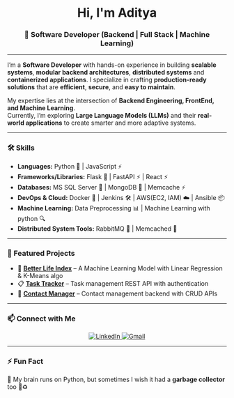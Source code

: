 <h1 align="center">Hi, I'm Aditya</h1>  

<h3 align="center">
  🚀 Software Developer (Backend | Full Stack | Machine Learning)
</h3>  

---

I’m a **Software Developer** with hands-on experience in building **scalable systems**, **modular backend architectures**, **distributed systems** and **containerized applications**. I specialize in crafting **production-ready solutions** that are **efficient**, **secure**, and **easy to maintain**.

My expertise lies at the intersection of **Backend Engineering, FrontEnd, and Machine Learning**.  
Currently, I’m exploring **Large Language Models (LLMs)** and their **real-world applications** to create smarter and more adaptive systems.

---

### 🛠️ Skills  

- **Languages:** Python 🐍 | JavaScript ⚡  
- **Frameworks/Libraries:** Flask 🚀 | FastAPI ⚡ | React ⚡
- **Databases:** MS SQL Server 📀 | MongoDB 🍃  | Memcache ⚡
- **DevOps & Cloud:** Docker 🐳 | Jenkins 🛠️ | AWS(EC2, IAM) ☁️ | Ansible 📦 
- **Machine Learning:** Data Preprocessing 📊 | Machine Learning with python 🔍
- **Distributed System Tools:** RabbitMQ 🐇 | Memcached 💾  

---

### 📌 Featured Projects  

- 📝 [**Better Life Index**](https://github.com/Aditya-1998k/Better-Life-Index) – A Machine Learning Model with Linear Regression & K-Means algo  
- 📋 [**Task Tracker**](https://github.com/Aditya-1998k/Task-Tracker) – Task management REST API with authentication  
- 📇 [**Contact Manager**](https://github.com/Aditya-1998k/Contact-Manager) – Contact management backend with CRUD APIs   

---

### 📫 Connect with Me  
<p align="center">
  <a href="https://www.linkedin.com/in/aditya-gupta1998/" target="_blank">
    <img src="https://img.shields.io/badge/LinkedIn-Aditya%20Gupta-blue?logo=linkedin" alt="LinkedIn">
  </a>
  <a href="mailto:aditya98gupta@gmail.com" target="_blank">
    <img src="https://img.shields.io/badge/Gmail-aditya98gupta%40gmail.com-red?logo=gmail" alt="Gmail">
  </a>
</p>  

---

### ⚡ Fun Fact  
🤖 My brain runs on Python, but sometimes I wish it had a **garbage collector** too 🧠♻️  

